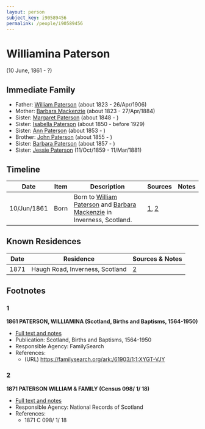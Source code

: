 ```yaml
---
layout: person
subject_key: i90589456
permalink: /people/i90589456
---
```


# Williamina Paterson
(10 June, 1861 - ?)

## Immediate Family

* Father: [William Paterson](./@55148620@-william-paterson-b1823-d1906-4-26.md) (about 1823 - 26/Apr/1906)
* Mother: [Barbara Mackenzie](./@28263584@-barbara-mackenzie-b1823-d1884-4-27.md) (about 1823 - 27/Apr/1884)
* Sister: [Margaret Paterson](./@93188721@-margaret-paterson-b1848-d.md) (about 1848 - )
* Sister: [Isabella Paterson](./@24882788@-isabella-paterson-b1850-d1929.md) (about 1850 - before 1929)
* Sister: [Ann Paterson](./@11400006@-ann-paterson-b1853-d.md) (about 1853 - )
* Brother: [John Paterson](./@54157362@-john-paterson-b1855-d.md) (about 1855 - )
* Sister: [Barbara Paterson](./@65135072@-barbara-paterson-b1857-d.md) (about 1857 - )
* Sister: [Jessie Paterson](./@992704@-jessie-paterson-b1859-10-11-d1881-3-11.md) (11/Oct/1859 - 11/Mar/1881)

## Timeline

Date | Item | Description | Sources | Notes
---|---|---|---|---
10/Jun/1861 | Born | Born to [William Paterson](./@55148620@-william-paterson-b1823-d1906-4-26.md) and [Barbara Mackenzie](./@28263584@-barbara-mackenzie-b1823-d1884-4-27.md) in Inverness, Scotland. | [1](#1), [2](#2) | 

## Known Residences

Date | Residence | Sources & Notes
---|---|---
1871 | Haugh Road, Inverness, Scotland | [2](#2)

## Footnotes

### 1

**1861 PATERSON, WILLIAMINA (Scotland, Births and Baptisms, 1564-1950)**

* [Full text and notes](../sources/@67651905@-1861-paterson,-williamina-scotland,-births-and-baptisms,-1564-1950-.md)
* Publication: Scotland, Births and Baptisms, 1564-1950
* Responsible Agency: FamilySearch
* References: 
  * (URL) https://familysearch.org/ark:/61903/1:1:XYGT-VJY

### 2

**1871 PATERSON WILLIAM & FAMILY (Census 098/ 1/ 18)**

* [Full text and notes](../sources/@61426188@-1871-paterson-william-&-family-census-098-1-18-.md)
* Responsible Agency: National Records of Scotland
* References: 
  * 1871 C 098/ 1/ 18

